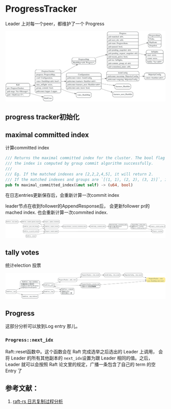 # ProgressTracker

 Leader 上对每一个peer，都维护了一个 Progress

![](./dot/raft_progresstracker.svg)

## progress tracker初始化

## maximal committed index

计算committed index

```rust
/// Returns the maximal committed index for the cluster. The bool flag indicates whether
/// the index is computed by group commit algorithm successfully.
///
/// Eg. If the matched indexes are [2,2,2,4,5], it will return 2.
/// If the matched indexes and groups are `[(1, 1), (2, 2), (3, 2)]`, it will return 1.
pub fn maximal_committed_index(&mut self) -> (u64, bool)
```

在日志entries更新保存后，会重新计算一次commit index

leader节点在收到follower的AppendResponse后， 会更新follower pr的mached index.
也会重新计算一次commited index.

![](./dot/pr_maximal_committed_index.svg)

## tally votes

统计election 投票

![](./dot/progress_tracker_tally_votes.svg)

## Progress

这部分分析可以放到Log entry 那儿。
### `Progress::next_idx`

Raft::reset函数中。这个函数会在 Raft 完成选举之后选出的 Leader 上调用，
会将 Leader 的所有其他副本的 `next_idx`设置为跟 Leader 相同的值。之后，
Leader 就可以会按照 Raft 论文里的规定，广播一条包含了自己的 term 的空 Entry 了


## 参考文献：

1. [raft-rs 日志复制过程分析](https://pingcap.com/zh/blog/tikv-source-code-reading-6)
